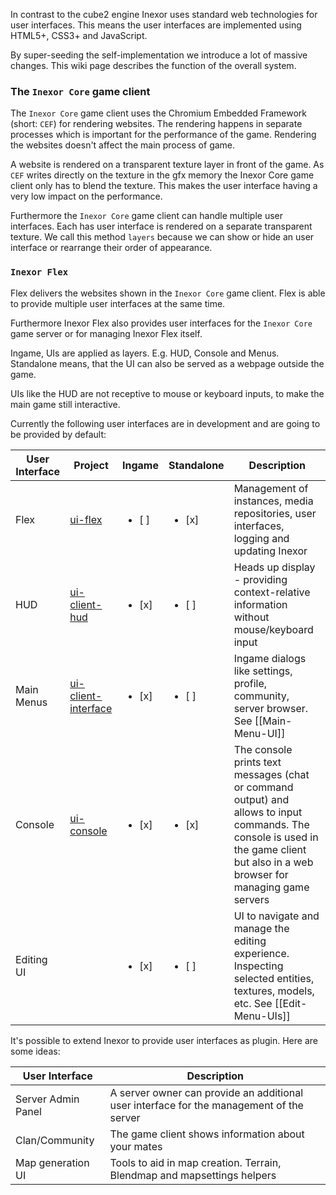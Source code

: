 In contrast to the cube2 engine Inexor uses standard web technologies for user interfaces. This means the user interfaces are implemented using HTML5+, CSS3+ and JavaScript.

By super-seeding the self-implementation we introduce a lot of massive changes. This wiki page describes the function of the overall system.

### The `Inexor Core` game client

The `Inexor Core` game client uses the Chromium Embedded Framework (short: `CEF`) for rendering websites. The rendering happens in separate processes which is important for the performance of the game. Rendering the websites doesn't affect the main process of game.

A website is rendered on a transparent texture layer in front of the game. As `CEF` writes directly on the texture in the gfx memory the Inexor Core game client only has to blend the texture. This makes the user interface having a very low impact on the performance.

Furthermore the `Inexor Core` game client can handle multiple user interfaces. Each has user interface is rendered on a separate transparent texture. We call this method `layers` because we can show or hide an user interface or rearrange their order of appearance.

### `Inexor Flex`

Flex delivers the websites shown in the `Inexor Core` game client. Flex is able to provide multiple user interfaces at the same time.

Furthermore Inexor Flex also provides user interfaces for the `Inexor Core` game server or for managing Inexor Flex itself.

Ingame, UIs are applied as layers. E.g. HUD, Console and Menus.
Standalone means, that the UI can also be served as a webpage outside the game.

UIs like the HUD are not receptive to mouse or keyboard inputs, to make the main game still interactive.

Currently the following user interfaces are in development and are going to be provided by default:

| User Interface | Project | Ingame | Standalone | Description |
| --- | --- | --- | --- | --- |
| Flex | [ui-flex](/inexorgame/ui-flex) | <ul><li>[ ] </li></ul> | <ul><li>[x] </li></ul> | Management of instances, media repositories, user interfaces, logging and updating Inexor |
| HUD | [ui-client-hud](/inexorgame/ui-client-hud) | <ul><li>[x] </li></ul> | <ul><li>[ ] </li></ul> | Heads up display - providing context-relative information without mouse/keyboard input |
| Main Menus | [ui-client-interface](/inexorgame/ui-client-interface) | <ul><li>[x] </li></ul> | <ul><li>[ ] </li></ul> | Ingame dialogs like settings, profile, community, server browser. See [[Main-Menu-UI]] |
| Console | [ui-console](/inexorgame/ui-console) | <ul><li>[x] </li></ul> | <ul><li>[x] </li></ul> | The console prints text messages (chat or command output) and allows to input commands. The console is used in the game client but also in a web browser for managing game servers |
| Editing UI | | <ul><li>[x] </li></ul> | <ul><li>[ ] </li></ul> | UI to navigate and manage the editing experience. Inspecting selected entities, textures, models, etc. See [[Edit-Menu-UIs]] |

It's possible to extend Inexor to provide user interfaces as plugin. Here are some ideas:

| User Interface | Description |
| --- | --- |
| Server Admin Panel | A server owner can provide an additional user interface for the management of the server |
| Clan/Community | The game client shows information about your mates |
| Map generation UI | Tools to aid in map creation. Terrain, Blendmap and mapsettings helpers |
